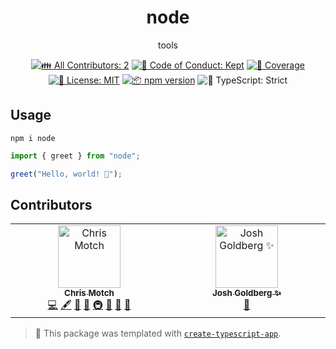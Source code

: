 <h1 align="center">node</h1>

<p align="center">tools</p>

<p align="center">
	<!-- prettier-ignore-start -->
	<!-- ALL-CONTRIBUTORS-BADGE:START - Do not remove or modify this section -->
	<a href="#contributors" target="_blank"><img alt="👪 All Contributors: 2" src="https://img.shields.io/badge/%F0%9F%91%AA_all_contributors-2-21bb42.svg" /></a>
<!-- ALL-CONTRIBUTORS-BADGE:END -->
	<!-- prettier-ignore-end -->
	<a href="https://github.com/bodrick/node/blob/main/.github/CODE_OF_CONDUCT.md" target="_blank"><img alt="🤝 Code of Conduct: Kept" src="https://img.shields.io/badge/%F0%9F%A4%9D_code_of_conduct-kept-21bb42" /></a>
	<a href="https://codecov.io/gh/bodrick/node" target="_blank"><img alt="🧪 Coverage" src="https://img.shields.io/codecov/c/github/bodrick/node?label=%F0%9F%A7%AA%20coverage" /></a>
	<a href="https://github.com/bodrick/node/blob/main/LICENSE.md" target="_blank"><img alt="📝 License: MIT" src="https://img.shields.io/badge/%F0%9F%93%9D_license-MIT-21bb42.svg"></a>
	<a href="http://npmjs.com/package/node"><img alt="📦 npm version" src="https://img.shields.io/npm/v/node?color=21bb42&label=%F0%9F%93%A6%20npm" /></a>
	<img alt="💪 TypeScript: Strict" src="https://img.shields.io/badge/%F0%9F%92%AA_typescript-strict-21bb42.svg" />
</p>

## Usage

```shell
npm i node
```

```ts
import { greet } from "node";

greet("Hello, world! 💖");
```

## Contributors

<!-- spellchecker: disable -->
<!-- ALL-CONTRIBUTORS-LIST:START - Do not remove or modify this section -->
<!-- prettier-ignore-start -->
<!-- markdownlint-disable -->
<table>
  <tbody>
    <tr>
      <td align="center" valign="top" width="14.28%"><a href="https://github.com/bodrick"><img src="https://avatars.githubusercontent.com/u/552827?v=4?s=100" width="100px;" alt="Chris Motch"/><br /><sub><b>Chris Motch</b></sub></a><br /><a href="https://github.com/bodrick/node/commits?author=bodrick" title="Code">💻</a> <a href="#content-bodrick" title="Content">🖋</a> <a href="https://github.com/bodrick/node/commits?author=bodrick" title="Documentation">📖</a> <a href="#ideas-bodrick" title="Ideas, Planning, & Feedback">🤔</a> <a href="#infra-bodrick" title="Infrastructure (Hosting, Build-Tools, etc)">🚇</a> <a href="#maintenance-bodrick" title="Maintenance">🚧</a> <a href="#projectManagement-bodrick" title="Project Management">📆</a> <a href="#tool-bodrick" title="Tools">🔧</a></td>
      <td align="center" valign="top" width="14.28%"><a href="http://www.joshuakgoldberg.com/"><img src="https://avatars.githubusercontent.com/u/3335181?v=4?s=100" width="100px;" alt="Josh Goldberg ✨"/><br /><sub><b>Josh Goldberg ✨</b></sub></a><br /><a href="#tool-JoshuaKGoldberg" title="Tools">🔧</a></td>
    </tr>
  </tbody>
</table>

<!-- markdownlint-restore -->
<!-- prettier-ignore-end -->

<!-- ALL-CONTRIBUTORS-LIST:END -->
<!-- spellchecker: enable -->

<!-- You can remove this notice if you don't want it 🙂 no worries! -->

> 💙 This package was templated with [`create-typescript-app`](https://github.com/JoshuaKGoldberg/create-typescript-app).
